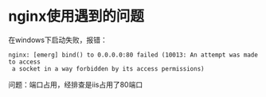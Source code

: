 # nginx使用遇到的问题
在windows下启动失败，报错：
```shell
nginx: [emerg] bind() to 0.0.0.0:80 failed (10013: An attempt was made to access
 a socket in a way forbidden by its access permissions)
```
问题：端口占用，经排查是iis占用了80端口